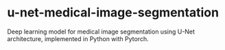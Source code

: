 # u-net-medical-image-segmentation
Deep learning model for medical image segmentation using U-Net architecture, implemented in Python with Pytorch.
